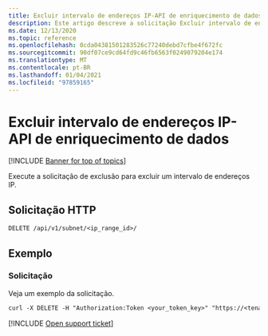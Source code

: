 ```yaml
---
title: Excluir intervalo de endereços IP-API de enriquecimento de dados
description: Este artigo descreve a solicitação Excluir intervalo de endereços IP na API de enriquecimento de dados do Cloud App Security.
ms.date: 12/13/2020
ms.topic: reference
ms.openlocfilehash: 0cda04381501283526c77240debd7cfbe4f672fc
ms.sourcegitcommit: 90df07ce9cd64fd9c46fb6563f0249079204e174
ms.translationtype: MT
ms.contentlocale: pt-BR
ms.lasthandoff: 01/04/2021
ms.locfileid: "97859165"
---
```

# <a name="delete-ip-address-range---data-enrichment-api"></a>Excluir intervalo de endereços IP-API de enriquecimento de dados

[!INCLUDE [Banner for top of topics](includes/banner.md)]

Execute a solicitação de exclusão para excluir um intervalo de endereços IP.

## <a name="http-request"></a>Solicitação HTTP

```rest
DELETE /api/v1/subnet/<ip_range_id>/
```

## <a name="example"></a>Exemplo

### <a name="request"></a>Solicitação

Veja um exemplo da solicitação.

```rest
curl -X DELETE -H "Authorization:Token <your_token_key>" "https://<tenant_id>.<tenant_region>.contoso.com/api/v1/subnet/<ip_range_id>/"
```

[!INCLUDE [Open support ticket](includes/support.md)]

